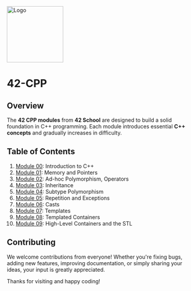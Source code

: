 <img src="https://i.imgur.com/y2bQtnZ.png" width="150" height="150" alt="Logo" />

# 42-CPP
## Overview
The **42 CPP modules** from **42 School** are designed to build a solid foundation in C++ programming. Each module introduces essential **C++ concepts** and gradually increases in difficulty.

## Table of Contents
1. [Module 00](https://github.com/extrymes/42-CPP/module00): Introduction to C++
2. [Module 01](https://github.com/extrymes/42-CPP/module01): Memory and Pointers
3. [Module 02](https://github.com/extrymes/42-CPP/module02): Ad-hoc Polymorphism, Operators
4. [Module 03](https://github.com/extrymes/42-CPP/module03): Inheritance
5. [Module 04](https://github.com/extrymes/42-CPP/module04): Subtype Polymorphism
6. [Module 05](https://github.com/extrymes/42-CPP/module05): Repetition and Exceptions
7. [Module 06](https://github.com/extrymes/42-CPP/module06): Casts
8. [Module 07](https://github.com/extrymes/42-CPP/module07): Templates
9. [Module 08](https://github.com/extrymes/42-CPP/module08): Templated Containers
10. [Module 09](https://github.com/extrymes/42-CPP/module09): High-Level Containers and the STL

## Contributing
We welcome contributions from everyone! Whether you're fixing bugs, adding new features, improving documentation, or simply sharing your ideas, your input is greatly appreciated.

Thanks for visiting and happy coding!
